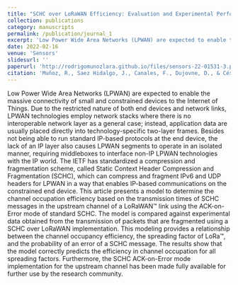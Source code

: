 ```yaml
---
title: "SCHC over LoRaWAN Efficiency: Evaluation and Experimental Performance of Packet Fragmentation"
collection: publications
category: manuscripts
permalink: /publication/journal_1
excerpt: 'Low Power Wide Area Networks (LPWAN) are expected to enable the massive connectivity of small and constrained devices to the Internet of Things. Due to the restricted nature of both end devices and network links, LPWAN technologies employ network stacks where there is no interoperable network layer as a general case; instead, application data are usually placed directly into technology-specific two-layer frames. Besides not being able to run standard IP-based protocols at the end device, the lack of an IP layer also causes LPWAN segments to operate in an isolated manner, requiring middleboxes to interface non-IP LPWAN technologies with the IP world. The IETF has standardized a compression and fragmentation scheme, called Static Context Header Compression and Fragmentation (SCHC), which can compress and fragment IPv6 and UDP headers for LPWAN in a way that enables IP-based communications on the constrained end device. This article presents a model to determine the channel occupation efficiency based on the transmission times of SCHC messages in the upstream channel of a LoRaWAN™ link using the ACK-on-Error mode of standard SCHC. The model is compared against experimental data obtained from the transmission of packets that are fragmented using a SCHC over LoRaWAN implementation. This modeling provides a relationship between the channel occupancy efficiency, the spreading factor of LoRa™, and the probability of an error of a SCHC message. The results show that the model correctly predicts the efficiency in channel occupation for all spreading factors. Furthermore, the SCHC ACK-on-Error mode implementation for the upstream channel has been made fully available for further use by the research community.'
date: 2022-02-16
venue: 'Sensors'
slidesurl: ''
paperurl: 'http://rodrigomunozlara.github.io/files/sensors-22-01531-3.pdf'
citation: 'Muñoz, R., Saez Hidalgo, J., Canales, F., Dujovne, D., & Céspedes, S. (2022). SCHC over LoRaWAN Efficiency: Evaluation and Experimental Performance of Packet Fragmentation. Sensors, 22(4), 1531. https://doi.org/10.3390/s22041531 '
---
```


Low Power Wide Area Networks (LPWAN) are expected to enable the massive connectivity of small and constrained devices to the Internet of Things. Due to the restricted nature of both end devices and network links, LPWAN technologies employ network stacks where there is no interoperable network layer as a general case; instead, application data are usually placed directly into technology-specific two-layer frames. Besides not being able to run standard IP-based protocols at the end device, the lack of an IP layer also causes LPWAN segments to operate in an isolated manner, requiring middleboxes to interface non-IP LPWAN technologies with the IP world. The IETF has standardized a compression and fragmentation scheme, called Static Context Header Compression and Fragmentation (SCHC), which can compress and fragment IPv6 and UDP headers for LPWAN in a way that enables IP-based communications on the constrained end device. This article presents a model to determine the channel occupation efficiency based on the transmission times of SCHC messages in the upstream channel of a LoRaWAN™ link using the ACK-on-Error mode of standard SCHC. The model is compared against experimental data obtained from the transmission of packets that are fragmented using a SCHC over LoRaWAN implementation. This modeling provides a relationship between the channel occupancy efficiency, the spreading factor of LoRa™, and the probability of an error of a SCHC message. The results show that the model correctly predicts the efficiency in channel occupation for all spreading factors. Furthermore, the SCHC ACK-on-Error mode implementation for the upstream channel has been made fully available for further use by the research community.